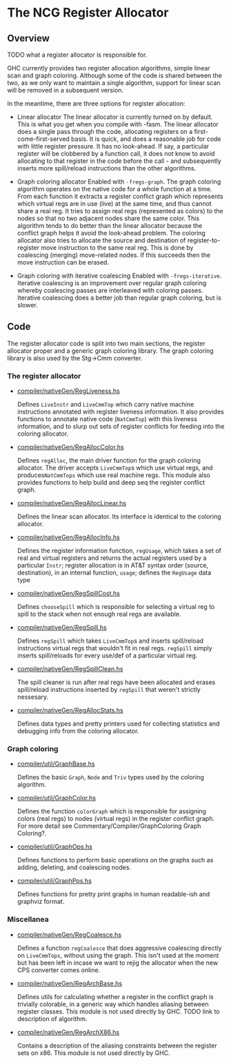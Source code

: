 # The NCG Register Allocator


## Overview



TODO what a register allocator is responsible for.



GHC currently provides two register allocation algorithms, simple linear scan and graph coloring. Although some of the code is shared between the two, as we only want to maintain a single algorithm, support for linear scan will be removed in a subsequent version.



In the meantime, there are three options for register allocation:


- Linear allocator
  The linear allocator is currently turned on by default. This is what you get when you compile with -fasm. The linear allocator does a single pass through the code, allocating registers on a first-come-first-served basis. It is quick, and does a reasonable job for code with little register pressure. It has no look-ahead. If say, a particular register will be clobbered by a function call, it does not know to avoid allocating to that register in the code before the call - and subsequently inserts more spill/reload instructions than the other algorithms.

- Graph coloring allocator
  Enabled with `-fregs-graph`. The graph coloring algorithm operates on the native code for a whole function at a time. From each function it extracts a register conflict graph which represents which virtual regs are in use (live) at the same time, and thus cannot share a real reg. It tries to assign real regs (represented as colors) to the nodes so that no two adjacent nodes share the same color. This algorithm tends to do better than the linear allocator because the conflict graph helps it avoid the look-ahead problem. The coloring allocator also tries to allocate the source and destination of register-to-register move instruction to the same real reg. This is done by coalescing (merging) move-related nodes. If this succeeds then the move instruction can be erased.

- Graph coloring with iterative coalescing
  Enabled with `-fregs-iterative`. Iterative coalescing is an improvement over regular graph coloring whereby coalescing passes are interleaved with coloring passes. Iterative coalescing does a better job than regular graph coloring, but is slower.

## Code



The register allocator code is split into two main sections, the register allocator proper and a generic graph coloring library. The graph coloring library is also used by the Stg-\>Cmm converter.


### The register allocator


- [compiler/nativeGen/RegLiveness.hs](/trac/ghc/browser/ghc/compiler/nativeGen/RegLiveness.hs) 

  Defines `LiveInstr` and `LiveCmmTop` which carry native machine instructions annotated with register liveness information. It also provides functions to annotate native code (`NatCmmTop`) with this liveness information, and to slurp out sets of register conflicts for feeding into the coloring allocator.

- [compiler/nativeGen/RegAllocColor.hs](/trac/ghc/browser/ghc/compiler/nativeGen/RegAllocColor.hs) 

  Defines `regAlloc`, the main driver function for the graph coloring allocator. The driver accepts `LiveCmmTop`s which use virtual regs, and produces`NatCmmTops` which use real machine regs. This module also provides functions to help build and deep seq the register conflict graph.

- [compiler/nativeGen/RegAllocLinear.hs](/trac/ghc/browser/ghc/compiler/nativeGen/RegAllocLinear.hs) 

  Defines the linear scan allocator. Its interface is identical to the coloring allocator.

- [compiler/nativeGen/RegAllocInfo.hs](/trac/ghc/browser/ghc/compiler/nativeGen/RegAllocInfo.hs) 

  Defines the register information function, `regUsage`, which takes a set of real and virtual registers and returns the actual registers used by a particular `Instr`; register allocation is in AT&T syntax order (source, destination), in an internal function, `usage`; defines the `RegUsage` data type

- [compiler/nativeGen/RegSpillCost.hs](/trac/ghc/browser/ghc/compiler/nativeGen/RegSpillCost.hs) 

  Defines `chooseSpill` which is responsible for selecting a virtual reg to spill to the stack when not enough real regs are available.

- [compiler/nativeGen/RegSpill.hs](/trac/ghc/browser/ghc/compiler/nativeGen/RegSpill.hs) 

  Defines `regSpill` which takes `LiveCmmTop`s and inserts spill/reload instructions virtual regs that wouldn't fit in real regs. `regSpill` simply inserts spill/reloads for every use/def of a particular virtual reg.


 


- [compiler/nativeGen/RegSpillClean.hs](/trac/ghc/browser/ghc/compiler/nativeGen/RegSpillClean.hs) 

  The spill cleaner is run after real regs have been allocated and erases spill/reload instructions inserted by `regSpill` that weren't strictly nessesary.

- [compiler/nativeGen/RegAllocStats.hs](/trac/ghc/browser/ghc/compiler/nativeGen/RegAllocStats.hs) 

  Defines data types and pretty printers used for collecting statistics and debugging info from the coloring allocator.

### Graph coloring


- [compiler/util/GraphBase.hs](/trac/ghc/browser/ghc/compiler/util/GraphBase.hs) 

  Defines the basic `Graph`, `Node` and `Triv` types used by the coloring algorithm.

- [compiler/util/GraphColor.hs](/trac/ghc/browser/ghc/compiler/util/GraphColor.hs) 

  Defines the function `colorGraph` which is responsible for assigning colors (real regs) to nodes (virtual regs) in the register conflict graph. For more detail see Commentary/Compiler/GraphColoring Graph Coloring?.

- [compiler/util/GraphOps.hs](/trac/ghc/browser/ghc/compiler/util/GraphOps.hs) 

  Defines functions to perform basic operations on the graphs such as adding, deleting, and coalescing nodes.

- [compiler/util/GraphPps.hs](/trac/ghc/browser/ghc/compiler/util/GraphPps.hs) 

  Defines functions for pretty print graphs in human readable-ish and graphviz format.

### Miscellanea


- [compiler/nativeGen/RegCoalesce.hs](/trac/ghc/browser/ghc/compiler/nativeGen/RegCoalesce.hs) 

  Defines a function `regCoalesce` that does aggressive coalescing directly on `LiveCmmTops`, without using the graph. This isn't used at the moment but has been left in incase we want to rejig the allocator when the new CPS converter comes online.

- [compiler/nativeGen/RegArchBase.hs](/trac/ghc/browser/ghc/compiler/nativeGen/RegArchBase.hs) 

  Defines utils for calculating whether a register in the conflict graph is trivially colorable, in a generic way which handles aliasing between register classes. This module is not used directly by GHC. TODO link to description of algorithm.

- [compiler/nativeGen/RegArchX86.hs](/trac/ghc/browser/ghc/compiler/nativeGen/RegArchX86.hs) 

  Contains a description of the aliasing constraints between the register sets on x86. This module is not used directly by GHC.
